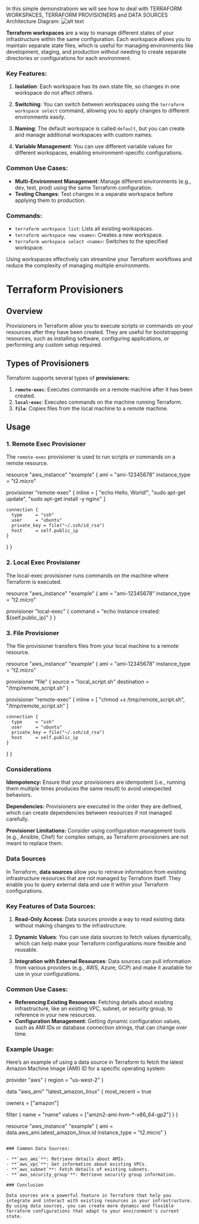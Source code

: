 In this simple demonstrationn we will see how to deal with TERRAFORM WORKSPACES, TERRAFORM PROVISIONERS and DATA SOURCES
Architecture Diagram:
![alt text](image.png)

**Terraform workspaces** are a way to manage different states of your infrastructure within the same configuration. Each workspace allows you to maintain separate state files, which is useful for managing environments like development, staging, and production without needing to create separate directories or configurations for each environment.

### Key Features:

1. **Isolation**: Each workspace has its own state file, so changes in one workspace do not affect others.
  
2. **Switching**: You can switch between workspaces using the `terraform workspace select` command, allowing you to apply changes to different environments easily.

3. **Naming**: The default workspace is called `default`, but you can create and manage additional workspaces with custom names.

4. **Variable Management**: You can use different variable values for different workspaces, enabling environment-specific configurations.

### Common Use Cases:

- **Multi-Environment Management**: Manage different environments (e.g., dev, test, prod) using the same Terraform configuration.
- **Testing Changes**: Test changes in a separate workspace before applying them to production.

### Commands:

- `terraform workspace list`: Lists all existing workspaces.
- `terraform workspace new <name>`: Creates a new workspace.
- `terraform workspace select <name>`: Switches to the specified workspace.

Using workspaces effectively can streamline your Terraform workflows and reduce the complexity of managing multiple environments.

# Terraform Provisioners

## Overview

Provisioners in Terraform allow you to execute scripts or commands on your resources after they have been created. They are useful for bootstrapping resources, such as installing software, configuring applications, or performing any custom setup required.

## Types of Provisioners

Terraform supports several types of **provisioners:**

1. **`remote-exec`**: Executes commands on a remote machine after it has been created.
2. **`local-exec`**: Executes commands on the machine running Terraform.
3. **`file`**: Copies files from the local machine to a remote machine.

## Usage

### 1. Remote Exec Provisioner

The `remote-exec` provisioner is used to run scripts or commands on a remote resource.

resource "aws_instance" "example" {
  ami           = "ami-12345678"
  instance_type = "t2.micro"

  provisioner "remote-exec" {
    inline = [
      "echo Hello, World!",
      "sudo apt-get update",
      "sudo apt-get install -y nginx"
    ]

    connection {
      type     = "ssh"
      user     = "ubuntu"
      private_key = file("~/.ssh/id_rsa")
      host     = self.public_ip
    }
  }
}

### 2. Local Exec Provisioner
The local-exec provisioner runs commands on the machine where Terraform is executed.

resource "aws_instance" "example" {
  ami           = "ami-12345678"
  instance_type = "t2.micro"

  provisioner "local-exec" {
    command = "echo Instance created: ${self.public_ip}"
  }
}

### 3. File Provisioner
The file provisioner transfers files from your local machine to a remote resource.

resource "aws_instance" "example" {
  ami           = "ami-12345678"
  instance_type = "t2.micro"

  provisioner "file" {
    source      = "local_script.sh"
    destination = "/tmp/remote_script.sh"
  }

  provisioner "remote-exec" {
    inline = [
      "chmod +x /tmp/remote_script.sh",
      "/tmp/remote_script.sh"
    ]

    connection {
      type     = "ssh"
      user     = "ubuntu"
      private_key = file("~/.ssh/id_rsa")
      host     = self.public_ip
    }
  }
}
### Considerations
**Idempotency:** Ensure that your provisioners are idempotent (i.e., running them multiple times produces the same result) to avoid unexpected behaviors.

**Dependencies:** Provisioners are executed in the order they are defined, which can create dependencies between resources if not managed carefully.

**Provisioner Limitations:** Consider using configuration management tools (e.g., Ansible, Chef) for complex setups, as Terraform provisioners are not meant to replace them.

### Data Sources

In Terraform, **data sources** allow you to retrieve information from existing infrastructure resources that are not managed by Terraform itself. They enable you to query external data and use it within your Terraform configurations.

### Key Features of Data Sources:

1. **Read-Only Access**: Data sources provide a way to read existing data without making changes to the infrastructure.

2. **Dynamic Values**: You can use data sources to fetch values dynamically, which can help make your Terraform configurations more flexible and reusable.

3. **Integration with External Resources**: Data sources can pull information from various providers (e.g., AWS, Azure, GCP) and make it available for use in your configurations.

### Common Use Cases:

- **Referencing Existing Resources**: Fetching details about existing infrastructure, like an existing VPC, subnet, or security group, to reference in your new resources.
- **Configuration Management**: Getting dynamic configuration values, such as AMI IDs or database connection strings, that can change over time.

### Example Usage:

Here’s an example of using a data source in Terraform to fetch the latest Amazon Machine Image (AMI) ID for a specific operating system:

provider "aws" {
  region = "us-west-2"
}

data "aws_ami" "latest_amazon_linux" {
  most_recent = true

  owners = ["amazon"]

  filter {
    name   = "name"
    values = ["amzn2-ami-hvm-*-x86_64-gp2"]
  }
}

resource "aws_instance" "example" {
  ami           = data.aws_ami.latest_amazon_linux.id
  instance_type = "t2.micro"
}
```

### Common Data Sources:

- **`aws_ami`**: Retrieve details about AMIs.
- **`aws_vpc`**: Get information about existing VPCs.
- **`aws_subnet`**: Fetch details of existing subnets.
- **`aws_security_group`**: Retrieve security group information.

### Conclusion

Data sources are a powerful feature in Terraform that help you integrate and interact with existing resources in your infrastructure. By using data sources, you can create more dynamic and flexible Terraform configurations that adapt to your environment's current state.
